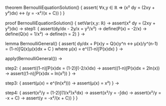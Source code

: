 theorem BernoulliEquationSolution() {
  assert(
    ∀x,y ∈ ℝ ⇒ 
    (x² dy = (2xy + y²)dx) ↔ (y = -x²/(x + C))
  )
}

proof BernoulliEquationSolution() {
  setVar(x,y: ℝ) →
  assert(x² dy = (2xy + y²)dx) →
  step1: {
    assert(dy/dx - 2y/x = y²/x²) →
    define(P(x) = -2/x) →
    define(Q(x) = 1/x²) →
    define(n = 2)
  } →
  
  lemma BernoulliGeneral() {
    assert(
      dy/dx + P(x)y = Q(x)y^n ↔ 
      μ(x)/y^(n-1) = (1-n)∫Q(x)μ(x)dx + C
    ) where μ(x) = e^((1-n)∫P(x)dx)
  } →
  
  apply(BernoulliGeneral()) →
  
  step2: {
    assert((1-n)∫P(x)dx = (1-2)∫(-2/x)dx) →
    assert((1-n)∫P(x)dx = 2ln(x)) →
    assert((1-n)∫P(x)dx = ln(x²))
  } →
  
  step3: {
    assert(μ(x) = e^(ln(x²))) →
    assert(μ(x) = x²)
  } →
  
  step4: {
    assert(x²/y = (1-2)∫(1/x²)x²dx) →
    assert(x²/y = -∫dx) →
    assert(x²/y = -x + C) →
    assert(y = -x²/(x + C))
  }
}
